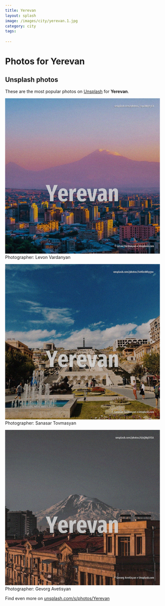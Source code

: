 ```yaml
---
title: Yerevan
layout: splash
image: /images/city/yerevan.1.jpg
category: city
tags:

---
```

# Photos for Yerevan
 
## Unsplash photos
These are the most popular photos on [Unsplash](https://unsplash.com) for **Yerevan**.
 
![Yerevan](/images/city/yerevan.1.jpg)
Photographer:  Levon Vardanyan
 
![Yerevan](/images/city/yerevan.2.jpg)
Photographer:  Sanasar Tovmasyan
 
![Yerevan](/images/city/yerevan.3.jpg)
Photographer:  Gevorg Avetisyan
 
Find even more on [unsplash.com/s/photos/Yerevan](https://unsplash.com/s/photos/Yerevan)
 
